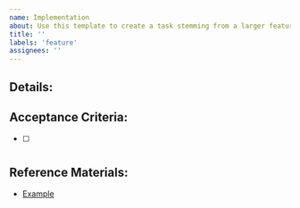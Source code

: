 ```yaml
---
name: Implementation
about: Use this template to create a task stemming from a larger feature request to break down complex enhancements into smaller, manageable tasks.
title: ''
labels: 'feature'
assignees: ''
---
```


## Details:


## Acceptance Criteria:

- [ ] #

## Reference Materials:
- [Example](https://example.com)
